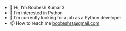 - 👋 Hi, I’m Boobesh Kumar S
- 👀 I’m interested in Python
- 🌱 I’m currently looking for a job as a Python developer
- 📫 How to reach me boobeshrs@gmail.com

<!---
bhuvicodes/bhuvicodes is a ✨ special ✨ repository because its `README.md` (this file) appears on your GitHub profile.
You can click the Preview link to take a look at your changes.
--->
